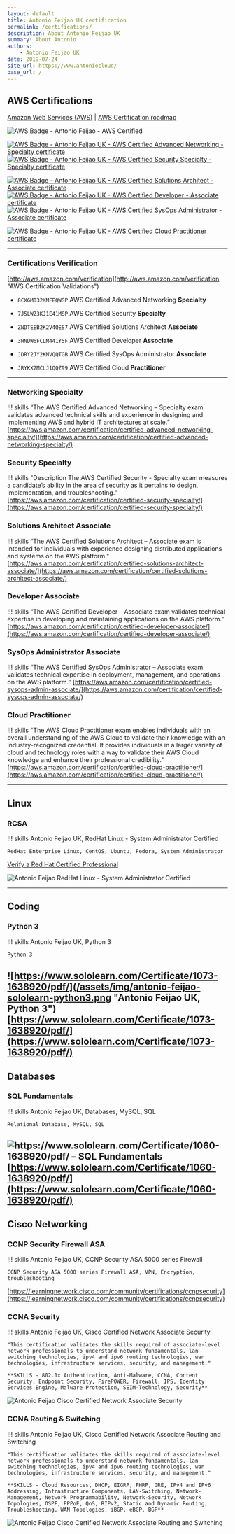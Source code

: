```yaml
---
layout: default
title: Antonio Feijao UK certification
permalink: /certifications/
description: About Antonio Feijao UK
summary: About Antonio 
authors:
    - Antonio Feijao UK
date: 2019-07-24
site_url: https://www.antoniocloud/
base_url: /
---
```


## AWS Certifications

[Amazon Web Services (AWS)](https://aws.amazon.com/) | [AWS Certification roadmap](https://aws.amazon.com/certification/#roadmap)

![AWS Badge - Antonio Feijao - AWS Certified](/assets/img/aws-certified-logo-1176x600-color.png#thumbnail)

[![AWS Badge - Antonio Feijao UK - AWS Certified Advanced Networking - Specialty certificate][1]][2]
[![AWS Badge - Antonio Feijao UK - AWS Certified Security Specialty  - Specialty certificate][3]][4]

[![AWS Badge - Antonio Feijao UK - AWS Certified Solutions Architect - Associate certificate][5]][6]
[![AWS Badge - Antonio Feijao UK - AWS Certified Developer - Associate certificate][7]][8]
[![AWS Badge - Antonio Feijao UK - AWS Certified SysOps Administrator - Associate certificate][9]][10]

[![AWS Badge - Antonio Feijao UK - AWS Certified Cloud Practitioner certificate][11]][12]



[1]: /assets/img/Antonio-Feijao-AWS-Certified-Advanced-Networking-Specialty.png#thumbnail "Antonio Feijao UK, aws-certified-advanced-networking-specialty-certificated"
[2]: https://www.certmetrics.com/amazon/public/badge.aspx?i=6&t=c&d=2018-11-20&ci=AWS00280650

[3]: /assets/img/Antonio-Feijao-AWS-Certified-Security-Specialty.png#thumbnail "Antonio Feijao UK, aws-certified-security-specialty-certificated"
[4]: https://www.certmetrics.com/amazon/public/badge.aspx?i=7&t=c&d=2019-02-26&ci=AWS00280650


[5]: /assets/img/Antonio-Feijao-AWS-Certified-Solutions-Architect-Associate.png#thumbnail "Antonio Feijao UK, aws-certified-solutions-architect-associate-certificate"
[6]: https://www.certmetrics.com/amazon/public/badge.aspx?i=1&t=c&d=2017-07-17&ci=AWS00280650

[7]: ima/assets/imgges/Antonio-Feijao-AWS-Certified-Developer-Associate.png#thumbnail "Antonio Feijao UK, aws-certified-developer-associate-certificate"
[8]: https://www.certmetrics.com/amazon/public/badge.aspx?i=2&t=c&d=2018-01-29&ci=AWS00280650

[9]: /assets/img/Antonio-Feijao-AWS-Certified-SysOps-Administrator-Associate.png#thumbnail "Antonio Feijao UK, aws-certified-sysops-administrator-associate-certificate"
[10]: https://www.certmetrics.com/amazon/public/badge.aspx?i=3&t=c&d=2018-11-21&ci=AWS00280650


[11]: im/assets/imgages/Antonio-Feijao-AWS-Certified-Cloud-Practitioner.png#thumbnail "Antonio Feijao UK, AWS Certified Cloud Practitioner"
[12]: https://www.certmetrics.com/amazon/public/badge.aspx?i=9&t=c&d=2019-02-25&ci=AWS00280650

---

### Certifications Verification

[http://aws.amazon.com/verification](http://aws.amazon.com/verification "AWS Certification Validations")

- `8CXGM032KMFEQWSP` AWS Certified Advanced Networking **Specialty**

- `7J5LWZ3KJ1E41MSP` AWS Certified Security **Specialty**

- `ZNDTEEB2K2V4QES7` AWS Certified Solutions Architect **Associate**

- `3HNDW6FCLM441Y5F` AWS Certified Developer **Associate**

- `JDRY2JY2KMVQQTGB` AWS Certified SysOps Administrator **Associate**
  
- `JRYKX2MCLJ1QQZ99` AWS Certified Cloud **Practitioner**
  
---

### Networking Specialty

!!! skills
    “The AWS Certified Advanced Networking – Specialty exam validates advanced technical skills and experience in designing and implementing AWS and hybrid IT architectures at scale.”
    [https://aws.amazon.com/certification/certified-advanced-networking-specialty/](https://aws.amazon.com/certification/certified-advanced-networking-specialty/)

### Security Specialty

!!! skills
    "Description The AWS Certified Security - Specialty exam measures a candidate’s ability in the area of security as it pertains to design, implementation, and troubleshooting."
    [https://aws.amazon.com/certification/certified-security-specialty/](https://aws.amazon.com/certification/certified-security-specialty/)

### Solutions Architect Associate

!!! skills
    “The AWS Certified Solutions Architect – Associate exam is intended for individuals with experience designing distributed applications and systems on the AWS platform.”
    [https://aws.amazon.com/certification/certified-solutions-architect-associate/](https://aws.amazon.com/certification/certified-solutions-architect-associate/)

### Developer Associate

!!! skills
    “The AWS Certified Developer – Associate exam validates technical expertise in developing and maintaining applications on the AWS platform.”
    [https://aws.amazon.com/certification/certified-developer-associate/](https://aws.amazon.com/certification/certified-developer-associate/)

### SysOps Administrator Associate

!!! skills
    “The AWS Certified SysOps Administrator – Associate exam validates technical expertise in deployment, management, and operations on the AWS platform.”
    [https://aws.amazon.com/certification/certified-sysops-admin-associate/](https://aws.amazon.com/certification/certified-sysops-admin-associate/)

### Cloud Practitioner

!!! skills
    "The AWS Cloud Practitioner exam enables individuals with an overall understanding of the AWS Cloud to validate their knowledge with an industry-recognized credential. It provides individuals in a larger variety of cloud and technology roles with a way to validate their AWS Cloud knowledge and enhance their professional credibility."
    [https://aws.amazon.com/certification/certified-cloud-practitioner/](https://aws.amazon.com/certification/certified-cloud-practitioner/)

---

## Linux

### RCSA

!!! skills
    Antonio Feijao UK, RedHat Linux - System Administrator Certified

    RedHat Enterprise Linux, CentOS, Ubuntu, Fedora, System Administrator

[Verify a Red Hat Certified Professional](https://www.redhat.com/rhtapps/services/verify?certId=130-167-661)

![Antonio Feijao RedHat Linux - System Administrator Certified](/assets/img/antonio-feijao-redhat-certified-sys-admin.png#thumbnail "Antonio Feijao UK, RedHat Linux - System Administrator Certified")

---

## Coding

### Python 3

!!! skills
    Antonio Feijao UK, Python 3

    Python 3

![https://www.sololearn.com/Certificate/1073-1638920/pdf/](/assets/img/antonio-feijao-sololearn-python3.png "Antonio Feijao UK, Python 3")
[https://www.sololearn.com/Certificate/1073-1638920/pdf/](https://www.sololearn.com/Certificate/1073-1638920/pdf/)
---

## Databases

### SQL Fundamentals

!!! skills
    Antonio Feijao UK, Databases, MySQL, SQL
    
    Relational Database, MySQL, SQL

![https://www.sololearn.com/Certificate/1060-1638920/pdf/ – SQL Fundamentals](/assets/img/antonio-feijao-sololearn-sql-fundamentals.png "Antonio Feijao UK, Databases, MySQL, SQL")
[https://www.sololearn.com/Certificate/1060-1638920/pdf/](https://www.sololearn.com/Certificate/1060-1638920/pdf/)
---

## Cisco Networking

### CCNP Security Firewall ASA

!!! skills
    Antonio Feijao UK, CCNP Security ASA 5000 series Firewall

    CCNP Security ASA 5000 series Firewall ASA, VPN, Encryption, troubleshooting

[https://learningnetwork.cisco.com/community/certifications/ccnpsecurity](https://learningnetwork.cisco.com/community/certifications/ccnpsecurity)

### CCNA Security

!!! skills
    Antonio Feijao UK, Cisco Certified Network Associate Security
    
    "This certification validates the skills required of associate-level network professionals to understand network fundamentals, lan switching technologies, ipv4 and ipv6 routing technologies, wan technologies, infrastructure services, security, and management."
    
    **SKILLS - 802.1x Authentication, Anti-Malware, CCNA, Content Security, Endpoint Security, FirePOWER, Firewall, IPS, Identity Services Engine, Malware Protection, SEIM-Technology, Security**

![Antonio Feijao Cisco Certified Network Associate Security](/assets/img/cisco-ccna-security.png#thumbnail "Antonio Feijao UK, Cisco CCNA Security")

### CCNA Routing & Switching

!!! skills
    Antonio Feijao UK, Cisco Certified Network Associate Routing and Switching

    "This certification validates the skills required of associate-level network professionals to understand network fundamentals, lan switching technologies, ipv4 and ipv6 routing technologies, wan technologies, infrastructure services, security, and management."
    
    **SKILLS - Cloud Resources, DHCP, EIGRP, FHRP, GRE, IPv4 and IPv6 Addressing, Infrastructure Components, LAN-Switching, Network-Management, Network Programmability, Network-Security, Network Topologies, OSPF, PPPoE, QoS, RIPv2, Static and Dynamic Routing, Troubleshooting, WAN Topologies, iBGP, eBGP, BGP**

![Antonio Feijao Cisco Certified Network Associate Routing and Switching](/assets/img/cisco-ccna-r-26s.png#thumbnail "Antonio Feijao UK, Cisco CCNA Routing and Switching")
